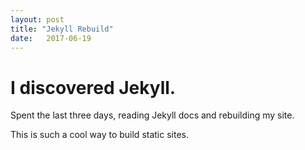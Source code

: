 ```yaml
---
layout: post
title: "Jekyll Rebuild"
date:   2017-06-19
---
```


# I discovered Jekyll.

Spent the last three days, reading Jekyll docs and rebuilding my site.

This is such a cool way to build static sites.
